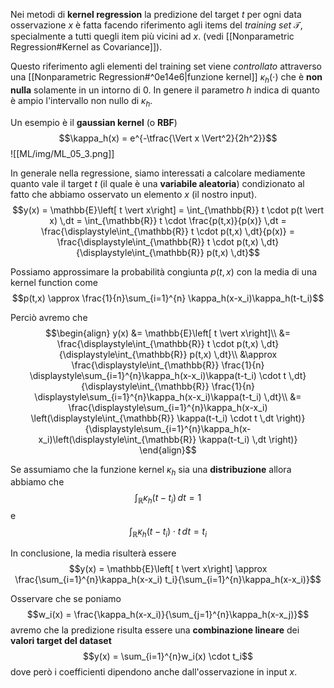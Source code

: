 Nei metodi di **kernel regression** la predizione del target $t$ per ogni data osservazione $x$ è fatta facendo riferimento agli items del *training set* $\mathcal{T}$, specialmente a tutti quegli item più vicini ad $x$. (vedi [[Nonparametric Regression#Kernel as Covariance]]).

Questo riferimento agli elementi del training set viene *controllato* attraverso una [[Nonparametric Regression#^0e14e6|funzione kernel]] $\kappa_h(\cdot)$ che è **non nulla** solamente in un intorno di 0.
In genere il parametro $h$ indica di quanto è ampio l'intervallo non nullo di $\kappa_h$.

Un esempio è il **gaussian kernel** (o **RBF**) $$\kappa_h(x) = e^{-\tfrac{\Vert x \Vert^2}{2h^2}}$$
![[ML/img/ML_05_3.png]]

In generale nella regressione, siamo interessati a calcolare mediamente quanto vale il target $t$ (il quale è una **variabile aleatoria**) condizionato al fatto che abbiamo osservato un elemento $x$ (il nostro input).
$$y(x) = \mathbb{E}\left[ t \vert x\right] = \int_{\mathbb{R}} t \cdot p(t \vert x) \,dt = \int_{\mathbb{R}} t \cdot \frac{p(t,x)}{p(x)} \,dt = \frac{\displaystyle\int_{\mathbb{R}} t \cdot p(t,x) \,dt}{p(x)} = \frac{\displaystyle\int_{\mathbb{R}} t \cdot p(t,x) \,dt}{\displaystyle\int_{\mathbb{R}} p(t,x) \,dt}$$

Possiamo approssimare la probabilità congiunta $p(t,x)$ con la media di una kernel function come $$p(t,x) \approx \frac{1}{n}\sum_{i=1}^{n} \kappa_h(x-x_i)\kappa_h(t-t_i)$$

Perciò avremo che
$$\begin{align}
y(x)
&= \mathbb{E}\left[ t \vert x\right]\\
&= \frac{\displaystyle\int_{\mathbb{R}} t \cdot p(t,x) \,dt}{\displaystyle\int_{\mathbb{R}} p(t,x) \,dt}\\
&\approx \frac{\displaystyle\int_{\mathbb{R}} \frac{1}{n} \displaystyle\sum_{i=1}^{n}\kappa_h(x-x_i)\kappa(t-t_i) \cdot t \,dt}{\displaystyle\int_{\mathbb{R}} \frac{1}{n} \displaystyle\sum_{i=1}^{n}\kappa_h(x-x_i)\kappa(t-t_i) \,dt}\\
&= \frac{\displaystyle\sum_{i=1}^{n}\kappa_h(x-x_i) \left(\displaystyle\int_{\mathbb{R}} \kappa(t-t_i) \cdot t \,dt \right)}{\displaystyle\sum_{i=1}^{n}\kappa_h(x-x_i)\left(\displaystyle\int_{\mathbb{R}} \kappa(t-t_i) \,dt \right)}
\end{align}$$

Se assumiamo che la funzione kernel $\kappa_h$ sia una **distribuzione** allora abbiamo che $$\int_{\mathbb{R}}\kappa_h(t-t_i) \,dt = 1$$ e $$\int_{\mathbb{R}}\kappa_h(t-t_i) \cdot t \,dt = t_i$$

In conclusione, la media risulterà essere $$y(x) = \mathbb{E}\left[ t \vert x\right] \approx \frac{\sum_{i=1}^{n}\kappa_h(x-x_i) t_i}{\sum_{i=1}^{n}\kappa_h(x-x_i)}$$

Osservare che se poniamo $$w_i(x) = \frac{\kappa_h(x-x_i)}{\sum_{j=1}^{n}\kappa_h(x-x_j)}$$ avremo che la predizione risulta essere una **combinazione lineare** dei **valori target del dataset** $$y(x) = \sum_{i=1}^{n}w_i(x) \cdot t_i$$ dove però i coefficienti dipendono anche dall'osservazione in input $x$.